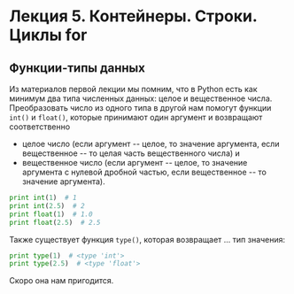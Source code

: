 Лекция 5. Контейнеры. Строки. Циклы for 
=========


## Функции-типы данных

Из материалов первой лекции мы помним, что в Python есть как минимум два типа численных данных: целое и вещественное числа.
Преобразовать число из одного типа в другой нам помогут функции `int()` и `float()`, которые принимают один аргумент и возвращают
соответственно 
* целое число (если аргумент -- целое, то значение аргумента, если вещественное -- то целая часть вещественного числа) и 
* вещественное число (если аргумент -- целое, то  значение аргумента с нулевой дробной частью, если вещественное -- то значение аргумента).
 
```python
print int(1)  # 1
print int(2.5)  # 2
print float(1)  # 1.0
print float(2.5)  # 2.5
```    

Также существует функция `type()`, которая возвращает ... тип значения:
```python
print type(1)  # <type 'int'>
print type(2.5)  # <type 'float'>
```

Скоро она нам пригодится.

